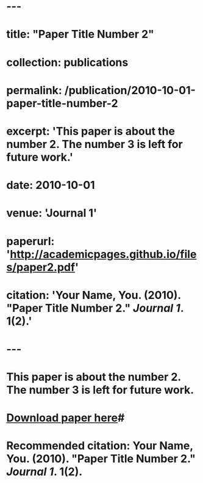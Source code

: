 # ---
# title: "Paper Title Number 2"
# collection: publications
# permalink: /publication/2010-10-01-paper-title-number-2
# excerpt: 'This paper is about the number 2. The number 3 is left for future work.'
# date: 2010-10-01
# venue: 'Journal 1'
# paperurl: 'http://academicpages.github.io/files/paper2.pdf'
# citation: 'Your Name, You. (2010). &quot;Paper Title Number 2.&quot; <i>Journal 1</i>. 1(2).'
# ---
# This paper is about the number 2. The number 3 is left for future work.

# [Download paper here](http://academicpages.github.io/files/paper2.pdf)# 

# Recommended citation: Your Name, You. (2010). "Paper Title Number 2." <i>Journal 1</i>. 1(2).
